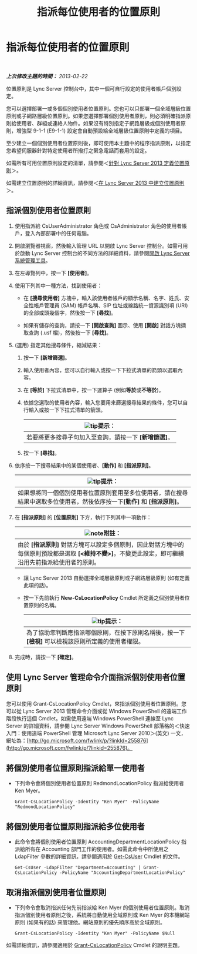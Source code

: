﻿---
title: 指派每位使用者的位置原則
TOCTitle: 指派每位使用者的位置原則
ms:assetid: 343f2de3-a0ae-4403-8456-6e520b579d32
ms:mtpsurl: https://technet.microsoft.com/zh-tw/library/Gg520974(v=OCS.15)
ms:contentKeyID: 49290540
ms.date: 08/10/2015
mtps_version: v=OCS.15
ms.translationtype: HT
---

# 指派每位使用者的位置原則

 

_**上次修改主題的時間：** 2013-02-22_

位置原則是 Lync Server 控制台中，其中一個可自行設定的使用者帳戶個別設定。

您可以選擇部署一或多個個別使用者位置原則。您也可以只部署一個全域層級位置原則或子網路層級位置原則。如果您選擇部署個別使用者原則，則必須明確指派原則給使用者、群組或連絡人物件。如果沒有特別指定子網路層級或個別使用者原則，增強型 9-1-1 (E9-1-1) 設定會自動預設給全域層級位置原則中定義的項目。

至少建立一個個別使用者位置原則後，即可使用本主題中的程序指派原則，以指定您希望伺服器針對特定使用者所撥打之緊急電話而套用的設定。

如需所有可用位置原則設定的清單，請參閱＜[針對 Lync Server 2013 定義位置原則](lync-server-2013-defining-the-location-policy.md)＞。

如需建立位置原則的詳細資訊，請參閱＜[在 Lync Server 2013 中建立位置原則](lync-server-2013-create-location-policies.md)＞。

## 指派個別使用者位置原則

1.  使用指派給 CsUserAdministrator 角色或 CsAdministrator 角色的使用者帳戶，登入內部部署中的任何電腦。

2.  開啟瀏覽器視窗，然後輸入管理 URL 以開啟 Lync Server 控制台。如需可用於啟動 Lync Server 控制台的不同方法的詳細資料，請參閱[開啟 Lync Server 系統管理工具](lync-server-2013-open-lync-server-administrative-tools.md)。

3.  在左導覽列中，按一下 **\[使用者\]**。

4.  使用下列其中一種方法，找到使用者：
    
      - 在 **\[搜尋使用者\]** 方塊中，輸入該使用者帳戶的顯示名稱、名字、姓氏、安全性帳戶管理員 (SAM) 帳戶名稱、SIP 位址或線路統一資源識別項 (URI) 的全部或頭幾個字，然後按一下 **\[尋找\]**。
    
      - 如果有儲存的查詢，請按一下 **\[開啟查詢\]** 圖示、使用 **\[開啟\]** 對話方塊擷取查詢 (.usf 檔)，然後按一下 **\[尋找\]**。

5.  (選用) 指定其他搜尋條件，縮減結果：
    
    1.  按一下 **\[新增篩選\]**。
    
    2.  輸入使用者內容，您可以自行輸入或按一下下拉式清單的箭頭以選取內容。
    
    3.  在 **\[等於\]** 下拉式清單中，按一下運算子 (例如**等於**或**不等於**)。
    
    4.  依據您選取的使用者內容，輸入您要用來篩選搜尋結果的條件，您可以自行輸入或按一下下拉式清單的箭頭。
        
        <table>
        <thead>
        <tr class="header">
        <th><img src="images/JJ205025.tip(OCS.15).gif" title="tip" alt="tip" />提示：</th>
        </tr>
        </thead>
        <tbody>
        <tr class="odd">
        <td>若要將更多搜尋子句加入至查詢，請按一下 <strong>[新增篩選]</strong>。</td>
        </tr>
        </tbody>
        </table>
    
    5.  按一下 **\[尋找\]**。

6.  依序按一下搜尋結果中的某個使用者、**\[動作\]** 和 **\[指派原則\]**。
    
    <table>
    <thead>
    <tr class="header">
    <th><img src="images/JJ205025.tip(OCS.15).gif" title="tip" alt="tip" />提示：</th>
    </tr>
    </thead>
    <tbody>
    <tr class="odd">
    <td>如果想將同一個個別使用者位置原則套用至多位使用者，請在搜尋結果中選取多位使用者，然後依序按一下<strong>[動作]</strong> 和 <strong>[指派原則]</strong>。</td>
    </tr>
    </tbody>
    </table>


7.  在 **\[指派原則\]** 的 **\[位置原則\]** 下方，執行下列其中一項動作：
    
    <table>
    <thead>
    <tr class="header">
    <th><img src="images/Gg398811.note(OCS.15).gif" title="note" alt="note" />附註：</th>
    </tr>
    </thead>
    <tbody>
    <tr class="odd">
    <td>由於 <strong>[指派原則]</strong> 對話方塊可以設定多個原則，因此對話方塊中的每個原則預設都是選取 <strong>[&lt;維持不變&gt;]</strong>。不變更此設定，即可繼續沿用先前指派給使用者的原則。</td>
    </tr>
    </tbody>
    </table>
    
      - 讓 Lync Server 2013 自動選擇全域層級原則或子網路層級原則 (如有定義此項的話)。
    
      - 按一下先前執行 **New-CsLocationPolicy** Cmdlet 所定義之個別使用者位置原則的名稱。
        
        <table>
        <thead>
        <tr class="header">
        <th><img src="images/JJ205025.tip(OCS.15).gif" title="tip" alt="tip" />提示：</th>
        </tr>
        </thead>
        <tbody>
        <tr class="odd">
        <td>為了協助您判斷應指派哪個原則，在按下原則名稱後，按一下 <strong>[檢視]</strong> 可以檢視該原則所定義的使用者權限。</td>
        </tr>
        </tbody>
        </table>


8.  完成時，請按一下 **\[確定\]**。

## 使用 Lync Server 管理命令介面指派個別使用者位置原則

您可以使用 Grant-CsLocationPolicy Cmdlet，來指派個別使用者位置原則。您可以從 Lync Server 2013 管理命令介面或從 Windows PowerShell 的遠端工作階段執行這個 Cmdlet。如需使用遠端 Windows PowerShell 連線至 Lync Server 的詳細資料，請參閱 Lync Server Windows PowerShell 部落格的＜快速入門：使用遠端 PowerShell 管理 Microsoft Lync Server 2010＞(英文) 一文，網址為：[http://go.microsoft.com/fwlink/p/?linkId=255876](http://go.microsoft.com/fwlink/p/?linkid=255876)。

## 將個別使用者位置原則指派給單一使用者

  - 下列命令會將個別使用者位置原則 RedmondLocationPolicy 指派給使用者 Ken Myer。
    
        Grant-CsLocationPolicy -Identity "Ken Myer" -PolicyName "RedmondLocationPolicy"

## 將個別使用者位置原則指派給多位使用者

  - 此命令會將個別使用者位置原則 AccountingDepartmentLocationPolicy 指派給所有在 Accounting 部門工作的使用者。如需此命令中所使用之 LdapFilter 參數的詳細資訊，請參閱適用於 [Get-CsUser](https://docs.microsoft.com/en-us/powershell/module/skype/Get-CsUser) Cmdlet 的文件。
    
        Get-CsUser -LdapFilter "Department=Accounting" | Grant-CsLocationPolicy -PolicyName "AccountingDepartmentLocationPolicy"

## 取消指派個別使用者位置原則

  - 下列命令會取消指派任何先前指派給 Ken Myer 的個別使用者位置原則。取消指派個別使用者原則之後，系統將自動使用全域原則或 Ken Myer 的本機網站原則 (如果有的話) 來管理他。網站原則的優先順序高於全域原則。
    
        Grant-CsLocationPolicy -Identity "Ken Myer" -PolicyName $Null

如需詳細資訊，請參閱適用於 [Grant-CsLocationPolicy](https://docs.microsoft.com/en-us/powershell/module/skype/Grant-CsLocationPolicy) Cmdlet 的說明主題。

